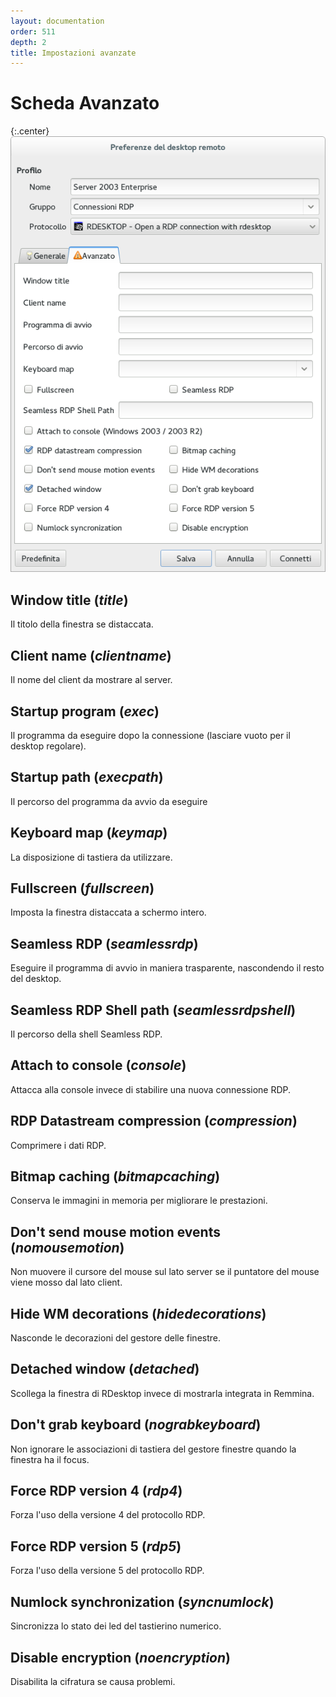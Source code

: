```yaml
---
layout: documentation
order: 511
depth: 2
title: Impostazioni avanzate
---
```

# Scheda Avanzato

{:.center}
![Scheda Avanzato](/resources/remmina-plugin-rdesktop/archive/latest/italian/advanced.png)

## **Window title** (*title*)

Il titolo della finestra se distaccata.

## **Client name** (*clientname*)

Il nome del client da mostrare al server.

## **Startup program** (*exec*)

Il programma da eseguire dopo la connessione (lasciare vuoto per il desktop
regolare).

## **Startup path** (*execpath*)

Il percorso del programma da avvio da eseguire

## **Keyboard map** (*keymap*)

La disposizione di tastiera da utilizzare.

## **Fullscreen** (*fullscreen*)

Imposta la finestra distaccata a schermo intero.

## **Seamless RDP** (*seamlessrdp*)

Eseguire il programma di avvio in maniera trasparente, nascondendo il resto del
desktop.

## **Seamless RDP Shell path** (*seamlessrdpshell*)

Il percorso della shell Seamless RDP.

## **Attach to console** (*console*)

Attacca alla console invece di stabilire una nuova connessione RDP.

## **RDP Datastream compression** (*compression*)

Comprimere i dati RDP.

## **Bitmap caching** (*bitmapcaching*)

Conserva le immagini in memoria per migliorare le prestazioni.

## **Don't send mouse motion events** (*nomousemotion*)

Non muovere il cursore del mouse sul lato server se il puntatore del mouse viene
mosso dal lato client.

## **Hide WM decorations** (*hidedecorations*)

Nasconde le decorazioni del gestore delle finestre.

## **Detached window** (*detached*)

Scollega la finestra di RDesktop invece di mostrarla integrata in Remmina.

## **Don't grab keyboard** (*nograbkeyboard*)

Non ignorare le associazioni di tastiera del gestore finestre quando la finestra
ha il focus.

## **Force RDP version 4** (*rdp4*)

Forza l'uso della versione 4 del protocollo RDP.

## **Force RDP version 5** (*rdp5*)

Forza l'uso della versione 5 del protocollo RDP.

## **Numlock synchronization** (*syncnumlock*)

Sincronizza lo stato dei led del tastierino numerico.

## **Disable encryption** (*noencryption*)

Disabilita la cifratura se causa problemi.
